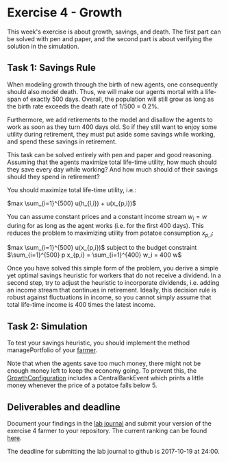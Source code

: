 # Exercise 4 - Growth

This week's exercise is about growth, savings, and death. The first part can be solved with pen and paper, and the second part is about verifying the solution in the simulation.

## Task 1: Savings Rule

When modeling growth through the birth of new agents, one consequently should also model death. Thus, we will make our agents mortal with a life-span of exactly 500 days. Overall, the population will still grow as long as the birth rate exceeds the death rate of 1/500 = 0.2%.

Furthermore, we add retirements to the model and disallow the agents to work as soon as they turn 400 days old. So if they still want to enjoy some utility during retirement, they must put aside some savings while working, and spend these savings in retirement.

This task can be solved entirely with pen and paper and good reasoning. Assuming that the agents maximize total life-time utility, how much should they save every day while working? And how much should of their savings should they spend in retirement?

You should maximize total life-time utility, i.e.:

$max \sum_{i=1}^{500} u(h_{l,i}) + u(x_{p,i})$

You can assume constant prices and a constant income stream  $w_i = w$ during for as long as the agent works (i.e. for the first 400 days). This reduces the problem to maximizing utility from potatoe consumption $x_{p,i}$:

$max \sum_{i=1}^{500} u(x_{p,i})$ subject to the budget constraint $\sum_{i=1}^{500} p x_{p,i} = \sum_{i=1}^{400} w_i = 400 w$

Once you have solved this simple form of the problem, you derive a simple yet optimal savings heuristic for workers that do not receive a dividend. In a second step, try to adjust the heuristic to incorporate dividends, i.e. adding an income stream that continues in retirement. Ideally, this decision rule is robust against fluctuations in income, so you cannot simply assume that total life-time income is 400 times the latest income.

## Task 2: Simulation

To test your savings heuristic, you should implement the method managePortfolio of your [farmer](../src/com/agentecon/exercise4/Farmer.java).

Note that when the agents save too much money, there might not be enough money left to keep the economy going. To prevent this, the [GrowthConfiguration](../../simulation/src/com/agentecon/configuration/GrowthConfiguration.java) includes a CentralBankEvent which prints a little money whenever the price of a potatoe falls below 5.

## Deliverables and deadline

Document your findings in the [lab journal](exercise04-journal.md) and submit your version of the exercise 4 farmer to your repository. The current ranking can be found [here](http://meissereconomics.com/vis/simulation?sim=ex4-growth).

The deadline for submitting the lab journal to github is 2017-10-19 at 24:00.
